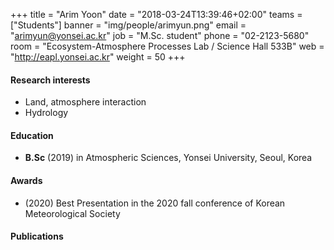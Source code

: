 +++
title = "Arim Yoon"
date = "2018-03-24T13:39:46+02:00"
teams = ["Students"]
banner = "img/people/arimyun.png"
email = "arimyun@yonsei.ac.kr"
job = "M.Sc. student"
phone = "02-2123-5680"
room = "Ecosystem-Atmosphere Processes Lab / Science Hall 533B"
web = "http://eapl.yonsei.ac.kr"
weight = 50
+++

#### Research interests
 + Land, atmosphere interaction
 + Hydrology

#### Education
 + **B.Sc** (2019) in Atmospheric Sciences, Yonsei University, Seoul, Korea

#### Awards
 + (2020) Best Presentation in the 2020 fall conference of Korean Meteorological Society
 
#### Publications
